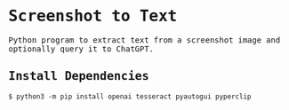 # <samp>Screenshot to Text</samp>

<samp>Python program to extract text from a screenshot image and optionally query it to ChatGPT.</samp>


<samp> Install Dependencies </samp>
------------
```
$ python3 -m pip install openai tesseract pyautogui pyperclip
```
